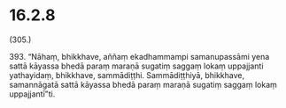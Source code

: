 # 16.2.8

(305.)

393\. “Nāhaṃ, bhikkhave, aññaṃ ekadhammampi samanupassāmi yena sattā kāyassa bhedā paraṃ maraṇā sugatiṃ saggaṃ lokaṃ uppajjanti yathayidaṃ, bhikkhave, sammādiṭṭhi. Sammādiṭṭhiyā, bhikkhave, samannāgatā sattā kāyassa bhedā paraṃ maraṇā sugatiṃ saggaṃ lokaṃ uppajjantī”ti.
